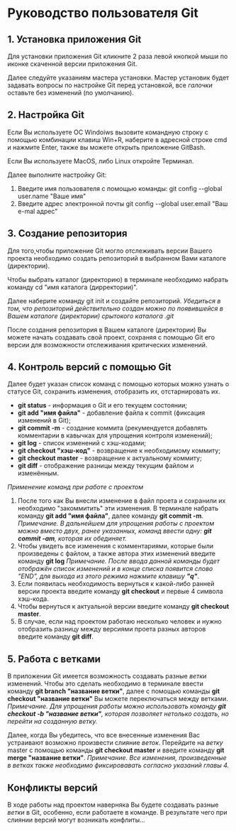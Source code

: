 # **Руководство пользователя Git**
## 1. **Установка приложения Git**
Для установки приложения Git кликните 2 раза левой кнопкой мыши по иконке скаченной версии приложения Git.

Далее следуйте указаниям мастера установки. Мастер установик будет задавать вопросы по настройке Git перед установкой, все *галочки* оставьте без изменений (по умолчанию).

## 2. **Настройка Git**
Если Вы используете ОС Windoiws вызовите командную строку с помощью комбинации клавиш Win+R, наберите в адресной строке cmd и нажмите Enter, также вы можете открыть приложение GitBash.

Если Вы используете MacOS, либо Linux откройте Терминал.

Далее выполните настройку Git:
1. Введите имя пользователя с помощью команды: git config --global user.name "Ваше имя"
2. Введите адрес электронной почты git config --global user.email "Ваш e-mal адрес"

## 3. **Создание репозитория**
Для того,чтобы приложение Git могло отслеживать версии Вашего проекта необходимо создать репозиторий в выбранном Вами каталоге (директории). 

Чтобы выбрать каталог (директорию) в терминале необходимо набрать команду сd "имя каталога (дирректории)".

Далее наберите команду git init и создайте репозиторий. *Убедиться в том, что репозиторий действительно создан можно по появившейся в Вашем каталоге (директории) срытокого каталога .git*

После создания репозитория в Вашем каталоге (директории) Вы можете начать создавать свой проект, сохраняя с помощью Git его версии для возможности отслеживания критических изменений.

## 4. **Контроль версий с помощью Git**
Далее будет указан список команд с помощью которых можно узнать о статусе Git, сохранить изменения, отобразить их, отстарнировать их.

* **git status** - информация о Git и его текущем состоянии;
* **git add "имя файла"** - добавление файла к commit (фиксация изменений в Git);
* **git commit -m** - создание коммита (рекумендуется добавлять комментарии в кавычках для упрощения контроля изменений);
* **git log** - список изменений с хэш-кодами;
* **git checkout "хэш-код"** - возвращение к необходимому коммиту;
* **git checkout master** - возвращение к актуальному коммиту;
* **git diff** - отображение разницы между текущим файлом и изменённым.

*Применение команд при работе с проектом*

1. После того как Вы внесли изменение в файл проета и сохранили их необходимо "закоммитить" эти изменения. В терминале набрать команду **git add "имя файла"**, далее команду **git commit -m**. *Примечание. В дальнейшем для упрощения работы с проектом можно вместо двух, ранее указанных, команд ввести одну: **git commit -am**, которая их обединяет.*
2. Чтобы увидеть все изменения с комментариями, которые были произведены с файлом, а также автора этих изменений введите команду **git log** *Примечание. После ввода данной команды будет отображён список изменений и в конце списка появится слово "END", для выхода из этого режима нажмите клавишу **"q"***.
3. Если появилась необходимость вернуться к какой-либо ранней версии проекта введите команду **git checkout** и первые 4 символа хэш-кода.
4. Чтобы вернуться к актуальной версии введите команду **git checkout master**.
5. В случае, если над проектом работаю несколько человек и нужно отобразить разницу  между версиями проета разных авторов введите команду **git diff**.

## 5. Работа с ветками
В приложении Git имеется возможность создавать разные *ветки* изменений. Чтобы это сделать необходимо в терминале ввести команду **git branch "название ветки"**, далее с помощью команды **git checkout "название ветки"** Вы можете переключаться между ветками. *Примечание. Для упрощения работы можно использовать команду **git checkout -b "название ветки"**, которая позволяет нетолько создать, но перейти на созданную ветку.*

Далее, когда Вы убедитесь, что все внесенные изменения Вас устраивают возможно произвести слияние *веток*. Перейдите на *ветку* master с помощью команды **git checkout master** и введите команду **git merge "название ветки"**. *Примечание. Все изменения, произведенные в *ветках* также необходимо фиксировавать согласно указаний главы 4.*

## Конфликты версий

В ходе работы над проектом наверняка Вы будете создавать разные *ветки* в Git, особенно, если работаете в команде. В результате чего при слиянии версий могут возникать конфлиты...